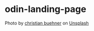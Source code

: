 # odin-landing-page

Photo by <a href="https://unsplash.com/@christianbuehner?utm_source=unsplash&utm_medium=referral&utm_content=creditCopyText">christian buehner</a> on <a href="https://unsplash.com/photos/DItYlc26zVI?utm_source=unsplash&utm_medium=referral&utm_content=creditCopyText">Unsplash</a>